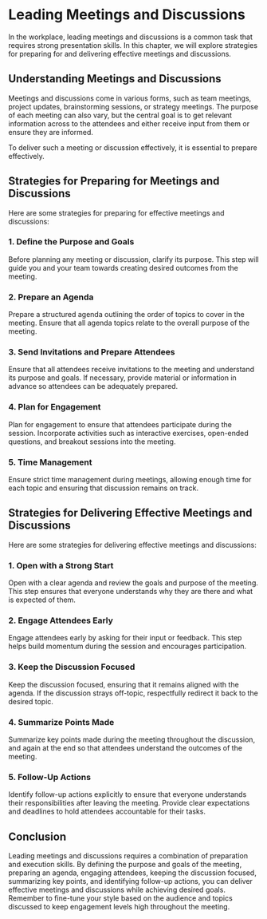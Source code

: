 Leading Meetings and Discussions
===========================================================================================

In the workplace, leading meetings and discussions is a common task that requires strong presentation skills. In this chapter, we will explore strategies for preparing for and delivering effective meetings and discussions.

Understanding Meetings and Discussions
--------------------------------------

Meetings and discussions come in various forms, such as team meetings, project updates, brainstorming sessions, or strategy meetings. The purpose of each meeting can also vary, but the central goal is to get relevant information across to the attendees and either receive input from them or ensure they are informed.

To deliver such a meeting or discussion effectively, it is essential to prepare effectively.

Strategies for Preparing for Meetings and Discussions
-----------------------------------------------------

Here are some strategies for preparing for effective meetings and discussions:

### 1. Define the Purpose and Goals

Before planning any meeting or discussion, clarify its purpose. This step will guide you and your team towards creating desired outcomes from the meeting.

### 2. Prepare an Agenda

Prepare a structured agenda outlining the order of topics to cover in the meeting. Ensure that all agenda topics relate to the overall purpose of the meeting.

### 3. Send Invitations and Prepare Attendees

Ensure that all attendees receive invitations to the meeting and understand its purpose and goals. If necessary, provide material or information in advance so attendees can be adequately prepared.

### 4. Plan for Engagement

Plan for engagement to ensure that attendees participate during the session. Incorporate activities such as interactive exercises, open-ended questions, and breakout sessions into the meeting.

### 5. Time Management

Ensure strict time management during meetings, allowing enough time for each topic and ensuring that discussion remains on track.

Strategies for Delivering Effective Meetings and Discussions
------------------------------------------------------------

Here are some strategies for delivering effective meetings and discussions:

### 1. Open with a Strong Start

Open with a clear agenda and review the goals and purpose of the meeting. This step ensures that everyone understands why they are there and what is expected of them.

### 2. Engage Attendees Early

Engage attendees early by asking for their input or feedback. This step helps build momentum during the session and encourages participation.

### 3. Keep the Discussion Focused

Keep the discussion focused, ensuring that it remains aligned with the agenda. If the discussion strays off-topic, respectfully redirect it back to the desired topic.

### 4. Summarize Points Made

Summarize key points made during the meeting throughout the discussion, and again at the end so that attendees understand the outcomes of the meeting.

### 5. Follow-Up Actions

Identify follow-up actions explicitly to ensure that everyone understands their responsibilities after leaving the meeting. Provide clear expectations and deadlines to hold attendees accountable for their tasks.

Conclusion
----------

Leading meetings and discussions requires a combination of preparation and execution skills. By defining the purpose and goals of the meeting, preparing an agenda, engaging attendees, keeping the discussion focused, summarizing key points, and identifying follow-up actions, you can deliver effective meetings and discussions while achieving desired goals. Remember to fine-tune your style based on the audience and topics discussed to keep engagement levels high throughout the meeting.
